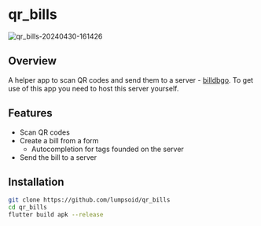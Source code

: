 # qr_bills

![qr_bills-20240430-161426](https://github.com/lumpsoid/qr_bills/assets/79290581/ebf691a1-469a-427a-9650-82eb38b1e7f3)


## Overview

A helper app to scan QR codes and send them to a server - [billdbgo](https://github.com/lumpsoid/billdbgo).
To get use of this app you need to host this server yourself.

## Features
- Scan QR codes
- Create a bill from a form
    - Autocompletion for tags founded on the server
- Send the bill to a server

## Installation

```bash
git clone https://github.com/lumpsoid/qr_bills
cd qr_bills
flutter build apk --release
```
